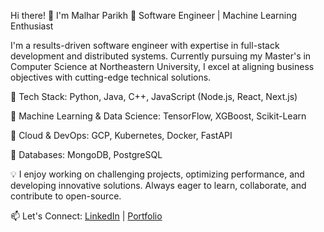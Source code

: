 Hi there! 👋 I'm Malhar Parikh
🚀 Software Engineer | Machine Learning Enthusiast

I'm a results-driven software engineer with expertise in full-stack development and distributed systems. Currently pursuing my Master's in Computer Science at Northeastern University, I excel at aligning business objectives with cutting-edge technical solutions.

🔹 Tech Stack: Python, Java, C++, JavaScript (Node.js, React, Next.js)

🔹 Machine Learning & Data Science: TensorFlow, XGBoost, Scikit-Learn

🔹 Cloud & DevOps: GCP, Kubernetes, Docker, FastAPI

🔹 Databases: MongoDB, PostgreSQL

💡 I enjoy working on challenging projects, optimizing performance, and developing innovative solutions. Always eager to learn, collaborate, and contribute to open-source.

📫 Let's Connect: [LinkedIn](https://www.linkedin.com/in/malhar-parikh/) | [Portfolio](https://malhar-portfolio.vercel.app/)


